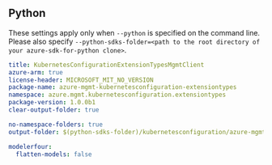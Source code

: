 ## Python

These settings apply only when `--python` is specified on the command line.
Please also specify `--python-sdks-folder=<path to the root directory of your azure-sdk-for-python clone>`.

``` yaml $(python)
title: KubernetesConfigurationExtensionTypesMgmtClient
azure-arm: true
license-header: MICROSOFT_MIT_NO_VERSION
package-name: azure-mgmt-kubernetesconfiguration-extensiontypes
namespace: azure.mgmt.kubernetesconfiguration.extensiontypes
package-version: 1.0.0b1
clear-output-folder: true
```

``` yaml $(python)
no-namespace-folders: true
output-folder: $(python-sdks-folder)/kubernetesconfiguration/azure-mgmt-kubernetesconfiguration-extensiontypes/azure/mgmt/kubernetesconfiguration/extensiontypes
```

``` yaml $(python)
modelerfour:
  flatten-models: false
```
